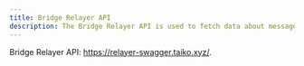 ```yaml
---
title: Bridge Relayer API
description: The Bridge Relayer API is used to fetch data about messages faciliated by Taiko Labs' bridge relayer.
---
```


Bridge Relayer API: <a href="https://relayer-swagger.taiko.xyz/" target="_blank" rel="noopener noreferrer">https://relayer-swagger.taiko.xyz/</a>.
